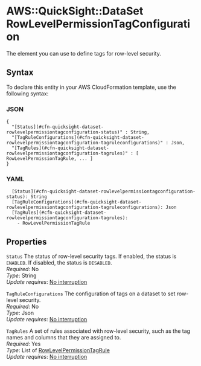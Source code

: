 # AWS::QuickSight::DataSet RowLevelPermissionTagConfiguration<a name="aws-properties-quicksight-dataset-rowlevelpermissiontagconfiguration"></a>

The element you can use to define tags for row\-level security\.

## Syntax<a name="aws-properties-quicksight-dataset-rowlevelpermissiontagconfiguration-syntax"></a>

To declare this entity in your AWS CloudFormation template, use the following syntax:

### JSON<a name="aws-properties-quicksight-dataset-rowlevelpermissiontagconfiguration-syntax.json"></a>

```
{
  "[Status](#cfn-quicksight-dataset-rowlevelpermissiontagconfiguration-status)" : String,
  "[TagRuleConfigurations](#cfn-quicksight-dataset-rowlevelpermissiontagconfiguration-tagruleconfigurations)" : Json,
  "[TagRules](#cfn-quicksight-dataset-rowlevelpermissiontagconfiguration-tagrules)" : [ RowLevelPermissionTagRule, ... ]
}
```

### YAML<a name="aws-properties-quicksight-dataset-rowlevelpermissiontagconfiguration-syntax.yaml"></a>

```
  [Status](#cfn-quicksight-dataset-rowlevelpermissiontagconfiguration-status): String
  [TagRuleConfigurations](#cfn-quicksight-dataset-rowlevelpermissiontagconfiguration-tagruleconfigurations): Json
  [TagRules](#cfn-quicksight-dataset-rowlevelpermissiontagconfiguration-tagrules): 
    - RowLevelPermissionTagRule
```

## Properties<a name="aws-properties-quicksight-dataset-rowlevelpermissiontagconfiguration-properties"></a>

`Status`  <a name="cfn-quicksight-dataset-rowlevelpermissiontagconfiguration-status"></a>
The status of row\-level security tags\. If enabled, the status is `ENABLED`\. If disabled, the status is `DISABLED`\.  
*Required*: No  
*Type*: String  
*Update requires*: [No interruption](https://docs.aws.amazon.com/AWSCloudFormation/latest/UserGuide/using-cfn-updating-stacks-update-behaviors.html#update-no-interrupt)

`TagRuleConfigurations`  <a name="cfn-quicksight-dataset-rowlevelpermissiontagconfiguration-tagruleconfigurations"></a>
The configuration of tags on a dataset to set row\-level security\.   
*Required*: No  
*Type*: Json  
*Update requires*: [No interruption](https://docs.aws.amazon.com/AWSCloudFormation/latest/UserGuide/using-cfn-updating-stacks-update-behaviors.html#update-no-interrupt)

`TagRules`  <a name="cfn-quicksight-dataset-rowlevelpermissiontagconfiguration-tagrules"></a>
A set of rules associated with row\-level security, such as the tag names and columns that they are assigned to\.  
*Required*: Yes  
*Type*: List of [RowLevelPermissionTagRule](aws-properties-quicksight-dataset-rowlevelpermissiontagrule.md)  
*Update requires*: [No interruption](https://docs.aws.amazon.com/AWSCloudFormation/latest/UserGuide/using-cfn-updating-stacks-update-behaviors.html#update-no-interrupt)